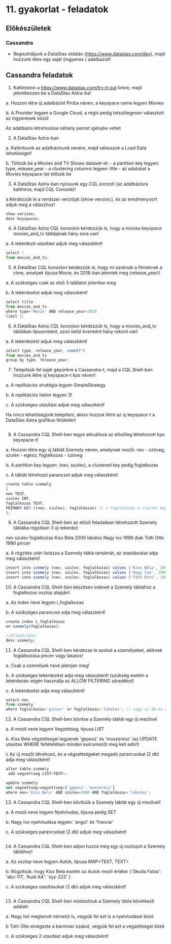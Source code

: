 ﻿# 11. gyakorlat - feladatok

## Előkészületek


### Cassandra
+ Regisztráljunk a DataStax oldalán (https://www.datastax.com/dev), majd hozzunk létre egy saját (ingyenes ) adatbázist!



## Cassandra feladatok

1. Kattintston a https://www.datastax.com/try-it-out linkre, majd jelentkezzen be a DataStax Astra-ba!

a. Hozzon létre új adatbázist Proba néven, a keyspace name legyen Movies

b. A Provider legyen a Google Cloud, a régió pedig tetszőlegesen választott az ingyenesek közül

Az adatbázis létrehozása néhány percet igénybe vehet



2. A  DataStax Astra-ban

a. Kattintsunk az adatbázisunk nevére, majd válasszuk a Load Data lehetőséget!

b. Töltsük be a Movies and TV Shows dataset-et: 
    - a partition key legyen: type, release_year
    - a clustering columns legyen: title
    - az adatokat a Movies keyspace-be töltsük be



3. A DataStax Astra-ban nyissunk egy CQL konzolt (az adatbázisra kattintva, majd CQL Console)!

a.Kérdezzük le a rendszer verzióját (show version;), és az eredménysort adjuk meg a válaszhoz!

```js
show version;
desc keyspaces;
```

4. A DataStax Astra CQL konzolon kérdezzük le, hogy a movies keyspace movies_and_tv táblájának hány sora van!

a. A lekérdező utasítást adjuk meg válaszként!

```js
select *
from movies_and_tv;
```


5. A DataStax CQL konzolon kérdezzük le, hogy mi azoknak a filmeknek a címe, amelyek típusa Movie, és 2018-ban jelentek meg (release_year)!

a. A szükséges csak az első 3 találatot jelenítse meg

b. A lekérdezést adjuk meg válaszként!

```js
select title
from movies_and_tv
where type='Movie' AND release_year=2018
limit 3;
```

6. A DataStax Astra CQL konzolon kérdezzük le, hogy a movies_and_tv táblában típusonként, azon belül évenként hány rekord van!

a. A lekérdezést adjuk meg válaszként!

```js
select type, release_year, count(*)
from movies_and_tv
group by type, release_year;
```

7. Telepítsük fel saját gépünkre a Cassandra-t, majd a CQL Shell-ben hozzunk létre új keyspace-t kps néven!

a. A replikációs stratégia legyen SimpleStrategy

b. A replikációs faktor legyen 3!

c. A szükséges utasítást adjuk meg válaszként!

Ha nincs lehetőségünk telepíteni, akkor hozzuk létre az új keyspace-t a DataStax Astra grafikus felületén!

```js

```

8. A Cassandra CQL Shell-ben tegye aktuálissá az előzőleg létrehozott kps keyspace-t!

a. Hozzon létre egy új táblát Szemely néven, amelynek mezői: 
     nev - szöveg, szulev - egész, foglalkozas - szöveg

b. A partition key legyen: (nev, szulev), a clustered key pedig foglalkozas

c. A táblát létrehozó parancsot adjuk meg válaszként!

```js
create table szemely
(
nev TEXT,
szulev INT,
foglalkozas TEXT,
PRIMARY KEY ((nev, szulev), foglalkozas) // a foglalkozás a cluster key - ez alapján fogja sorba rendezni az adatokat
);
```

9. A Cassandra CQL Shell-ben az előző feladatban létrehozott Szemely táblába rögzítsen 3 új rekordot:

 nev        szulev        foglalkozas
Kiss Bela    2000       lakatos
Nagy Ivo     1999       diak
Toth Otto     1980       pincer

a. A rögzítés után listázza a Szemely tábla tartalmát, az utasításokat adja meg válaszként!

```js
insert into szemely (nev, szulev, foglalkozas) values ('Kiss Béla', 2000, 'lakatos');
insert into szemely (nev, szulev, foglalkozas) values ('Nagy Ivo', 1999, 'diak');
insert into szemely (nev, szulev, foglalkozas) values ('Tóth Ottó', 1980, 'pincer');
```

10. A Cassandra CQL Shell-ben készítsen indexet a Szemely táblához a foglalkozas oszlop alapján!

a. Az index neve legyen i_foglalkozas

b. A szükséges parancsot adja meg válaszként!

```js
create index i_foglalkozas
on szemely(foglalkozas);

//ellenőrzése:
desc szemely;
```

11. A Cassandra CQL Shell-ben kérdezze le azokat a személyeket, akiknek foglalkozása pincer vagy lakatos!

a. Csak a személyek neve jelenjen meg!

b. A szükséges lekérdezést adja meg válaszként!
   (szükség esetén a lekérdezés végén használja az ALLOW FILTERING záradékot)

c. A lekérdezést adja meg válaszként!

```js
select nev
from szemely
where foglalkozas='pincer' or foglalkozas='lakatos'; // vagy az IN-es megoldás az jobb
```

12. A Cassandra CQL Shell-ben bővítse a Személy táblát egy új mezővel

a. A mező neve legyen Vegzettseg, típusa LIST<TEXT>

b. Kiss Bela végzettsegei legyenek 'gepesz' és 'muszeresz'
   (az UPDATE utasítás WHERE feltételében minden kulcsmezőt meg kell adni!)

c Az új mezőt létrehozó, és a végzettségeket megadó parancsokat (2 db) adja meg válaszként!

```js
alter table szemely
 add vegzettseg LIST<TEXT>;

update szemely
set vegzettseg=vegzettseg+['gepesz','muszeresz']
where nev='Kiss Bela' AND szulev=2000 AND foglalkozas='lakatos';
```

13. A Cassandra CQL Shell-ben bővítsük a Szemely táblát egy új mezővel!

a. A mező neve legyen Nyelvtudas, típusa pedig SET<TEXT>

b. Nagy Ivo nyelvtudása legyen: 'angol' és 'francia'

c. A szükséges parancsokat (2 db) adjuk meg válaszként!

```js

```

14. A Cassandra CQL Shell-ben adjon hozzá még egy új oszlopot a Szemely táblához!

a. Az oszlop neve legyen Autok, típusa MAP<TEXT, TEXT>

b. Rögzítsük, hogy Kiss Bela esetén az Autok mező értéke: {'Skoda Fabia': 'abc-111', 'Audi A4': 'xyz-222' }

c. A szükséges utasításokat (2 db) adjuk meg válaszként!

```js

```

15. A Cassandra CQL Shell-ben módosítsuk a Szemely tábla következő adatait:

a. Nagy Ivó megtanult németül is, vegyük fel ezt is a nyelvtudásai közé

b Toth Otto elvégezte a bármixer szakot, vegyük fel ezt a végzettségei közé

c. A szükséges 2 utasítást adjuk meg válaszként!


```js

```
















